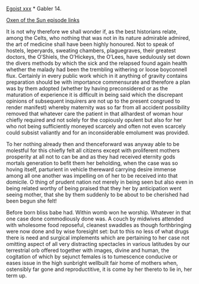 [Egoist xxx](https://archive.org/stream/ulysses00joyc_1?ref=ol#page/xxx/mode/1up) * Gabler 14.

[Oxen of the Sun episode links](https://github.com/upup1904/ulysses_splits/blob/master/oxen_of_the_sun/episode_links_oxen_of_the_sun.md)


It is not why therefore we shall wonder if, as the best historians
relate, among the Celts, who nothing that was not in its nature
admirable admired, the art of medicine shall have been highly honoured.
Not to speak of hostels, leperyards, sweating chambers, plaguegraves,
their greatest doctors, the O’Shiels, the O’Hickeys, the O’Lees, have
sedulously set down the divers methods by which the sick and the
relapsed found again health whether the malady had been the trembling
withering or loose boyconnell flux. Certainly in every public work which
in it anything of gravity contains preparation should be with importance
commensurate and therefore a plan was by them adopted (whether by having
preconsidered or as the maturation of experience it is difficult in
being said which the discrepant opinions of subsequent inquirers are not
up to the present congrued to render manifest) whereby maternity was so
far from all accident possibility removed that whatever care the patient
in that allhardest of woman hour chiefly required and not solely for the
copiously opulent but also for her who not being sufficiently moneyed
scarcely and often not even scarcely could subsist valiantly and for an
inconsiderable emolument was provided.

To her nothing already then and thenceforward was anyway able to be
molestful for this chiefly felt all citizens except with proliferent
mothers prosperity at all not to can be and as they had received
eternity gods mortals generation to befit them her beholding, when the
case was so hoving itself, parturient in vehicle thereward carrying
desire immense among all one another was impelling on of her to be
received into that domicile. O thing of prudent nation not merely in
being seen but also even in being related worthy of being praised that
they her by anticipation went seeing mother, that she by them suddenly
to be about to be cherished had been begun she felt!

Before born bliss babe had. Within womb won he worship. Whatever in that
one case done commodiously done was. A couch by midwives attended with
wholesome food reposeful, cleanest swaddles as though forthbringing were
now done and by wise foresight set: but to this no less of what drugs
there is need and surgical implements which are pertaining to her case
not omitting aspect of all very distracting spectacles in various
latitudes by our terrestrial orb offered together with images, divine
and human, the cogitation of which by sejunct females is to tumescence
conducive or eases issue in the high sunbright wellbuilt fair home of
mothers when, ostensibly far gone and reproductitive, it is come by her
thereto to lie in, her term up.
